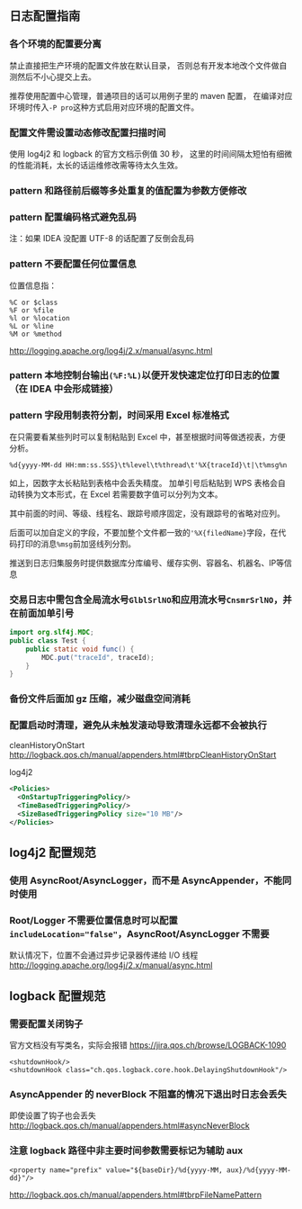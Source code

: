 ## 日志配置指南


### 各个环境的配置要分离

禁止直接把生产环境的配置文件放在默认目录，
否则总有开发本地改个文件做自测然后不小心提交上去。

推荐使用配置中心管理，普通项目的话可以用例子里的 maven 配置，
在编译对应环境时传入`-P pro`这种方式启用对应环境的配置文件。

### 配置文件需设置动态修改配置扫描时间

使用 log4j2 和 logback 的官方文档示例值 30 秒，
这里的时间间隔太短怕有细微的性能消耗，太长的话运维修改需等待太久生效。

### pattern 和路径前后缀等多处重复的值配置为参数方便修改

### pattern 配置编码格式避免乱码

注：如果 IDEA 没配置 UTF-8 的话配置了反倒会乱码

### pattern 不要配置任何位置信息

位置信息指：
```
%C or $class
%F or %file
%l or %location
%L or %line
%M or %method
```
http://logging.apache.org/log4j/2.x/manual/async.html

### pattern 本地控制台输出`(%F:%L)`以便开发快速定位打印日志的位置（在 IDEA 中会形成链接）

### pattern 字段用制表符分割，时间采用 Excel 标准格式

在只需要看某些列时可以复制粘贴到 Excel 中，甚至根据时间等做透视表，方便分析。

```
%d{yyyy-MM-dd HH:mm:ss.SSS}\t%level\t%thread\t'%X{traceId}\t|\t%msg%n
```

如上，因数字太长粘贴到表格中会丢失精度。
加单引号后粘贴到 WPS 表格会自动转换为文本形式，在 Excel 若需要数字值可以分列为文本。

其中前面的时间、等级、线程名、跟踪号顺序固定，没有跟踪号的省略对应列。

后面可以加自定义的字段，不要加整个文件都一致的`'%X{filedName}`字段，在代码打印的消息`%msg`前加竖线列分割。

推送到日志归集服务时提供数据库分库编号、缓存实例、容器名、机器名、IP等信息

### 交易日志中需包含全局流水号`GlblSrlNO`和应用流水号`CnsmrSrlNO`，并在前面加单引号

```java
import org.slf4j.MDC;
public class Test {
    public static void func() {
        MDC.put("traceId", traceId);
    }
}
```

### 备份文件后面加 gz 压缩，减少磁盘空间消耗

### 配置启动时清理，避免从未触发滚动导致清理永远都不会被执行

cleanHistoryOnStart
http://logback.qos.ch/manual/appenders.html#tbrpCleanHistoryOnStart

log4j2
```xml
<Policies>
  <OnStartupTriggeringPolicy/>
  <TimeBasedTriggeringPolicy/>
  <SizeBasedTriggeringPolicy size="10 MB"/>
</Policies>
```


## log4j2 配置规范

### 使用 AsyncRoot/AsyncLogger，而不是 AsyncAppender，不能同时使用

### Root/Logger 不需要位置信息时可以配置`includeLocation="false"`，AsyncRoot/AsyncLogger 不需要

默认情况下，位置不会通过异步记录器传递给 I/O 线程
http://logging.apache.org/log4j/2.x/manual/async.html



## logback 配置规范

### 需要配置关闭钩子

官方文档没有写类名，实际会报错
https://jira.qos.ch/browse/LOGBACK-1090
```
<shutdownHook/>
<shutdownHook class="ch.qos.logback.core.hook.DelayingShutdownHook"/>
```


### AsyncAppender 的 neverBlock 不阻塞的情况下退出时日志会丢失

即使设置了钩子也会丢失
http://logback.qos.ch/manual/appenders.html#asyncNeverBlock


### 注意 logback 路径中非主要时间参数需要标记为辅助 aux

```
<property name="prefix" value="${baseDir}/%d{yyyy-MM, aux}/%d{yyyy-MM-dd}"/>
```
http://logback.qos.ch/manual/appenders.html#tbrpFileNamePattern

